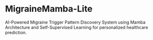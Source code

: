 # MigraineMamba-Lite
AI-Powered Migraine Trigger Pattern Discovery System using Mamba Architecture and Self-Supervised Learning for personalized healthcare prediction.
